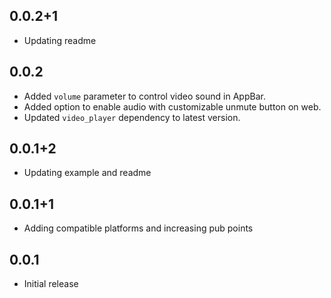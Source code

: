 ## 0.0.2+1

* Updating readme

## 0.0.2

* Added `volume` parameter to control video sound in AppBar.
* Added option to enable audio with customizable unmute button on web.
* Updated `video_player` dependency to latest version.

## 0.0.1+2

* Updating example and readme

## 0.0.1+1

* Adding compatible platforms and increasing pub points

## 0.0.1

* Initial release